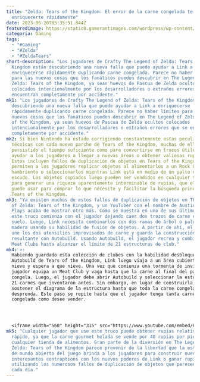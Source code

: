 ```yaml
---
title: "Zelda: Tears of the Kingdom: El error de la carne congelada te permite
  enriquecerte rápidamente"
date: 2023-06-20T05:35:51.844Z
featuredimage: https://static0.gamerantimages.com/wordpress/wp-content/uploads/2023/06/zelda-tears-of-the-kingdom-frozen-meat-glitch-link.jpg?q=50&fit=contain&w=1140&h=&dpr=1.5
categoria: Gaming
tags:
  - "#Gaming"
  - "#Zelda"
  - "#ZeldaTears"
short-description: "Los jugadores de Crafty The Legend of Zelda: Tears of the
  Kingdom están descubriendo una nueva falla que puede ayudar a Link a
  enriquecerse rápidamente duplicando carne congelada. Parece no haber límites
  para las nuevas cosas que los fanáticos pueden descubrir en The Legend of
  Zelda: Tears of the Kingdom, ya sean huevos de Pascua de Zelda ocultos
  colocados intencionalmente por los desarrolladores o extraños errores que se
  encuentran completamente por accidente."
mk1: "Los jugadores de Crafty The Legend of Zelda: Tears of the Kingdom están
  descubriendo una nueva falla que puede ayudar a Link a enriquecerse
  rápidamente duplicando carne congelada. Parece no haber límites para las
  nuevas cosas que los fanáticos pueden descubrir en The Legend of Zelda: Tears
  of the Kingdom, ya sean huevos de Pascua de Zelda ocultos colocados
  intencionalmente por los desarrolladores o extraños errores que se encuentran
  completamente por accidente."
mk2: Si bien Nintendo ha estado corrigiendo constantemente estas peculiaridades
  técnicas con cada nuevo parche de Tears of the Kingdom, muchas de ellas han
  persistido el tiempo suficiente como para convertirse en trucos útiles para
  ayudar a los jugadores a llegar a nuevas áreas o obtener valiosas rupias.
  Estos incluyen fallos de duplicación de objetos en Tears of the Kingdom, que
  permiten a los jugadores replicar objetos al alimentarlos a un Rock Octorok
  hambriento o seleccionarlos mientras Link está en medio de un salto con
  escudo. Los objetos copiados luego pueden ser vendidos en cualquier tienda
  para generar una riqueza aparentemente interminable de rupias, que el jugador
  puede usar para comprar lo que necesite y facilitar la búsqueda principal de
  Tears of the Kingdom.
mk3: "Ya existen muchos de estos fallos de duplicación de objetos en The Legend
  of Zelda: Tears of the Kingdom, y un YouTuber con el nombre de Austin John
  Plays acaba de mostrar otro más. Como se muestra en uno de sus últimos videos,
  este truco comienza con el jugador dejando caer dos trozos de carne en el
  suelo. Luego, Link necesita combinarlos con dos ramas de árbol o palos de
  madera usando su habilidad de fusión de objetos. A partir de ahí, el jugador
  une los dos utensilios improvisados de carne y guarda la construcción
  resultante con Autobuild. Usando Autobuild, el jugador recrea y combina los
  Meat Clubs hasta alcanzar el límite de 21 estructuras de club."
mk4: >-
  Habiendo guardado esta colección de clubes con la habilidad desbloqueable de
  Autobuild de Tears of the Kingdom, Link luego viaja a un área cubierta de
  nieve y espera a que nieve. Una vez que comienza una tormenta de invierno, el
  jugador equipa un Meat Club y vaga hasta que la carne al final del palo se
  congela. Luego, el jugador debe abrir Autobuild y seleccionar la estructura de
  21 carnes que inventaron antes. Sin embargo, en lugar de construirla, deben
  sostener el diagrama de la estructura hasta que toda la carne congelada se
  desprenda. Este paso se repite hasta que el jugador tenga tanta carne
  congelada como desee vender. 




  <iframe width="560" height="315" src="https://www.youtube.com/embed/RKsvliFBCV4" title="YouTube video player" frameborder="0" allow="accelerometer; autoplay; clipboard-write; encrypted-media; gyroscope; picture-in-picture; web-share" allowfullscreen></iframe>
mk5: "Cualquier jugador que use este truco puede obtener rupias relativamente
  rápido, ya que la carne gourmet helada se vende por 40 rupias por pieza en
  cualquier tienda de alimentos. Gran parte de la diversión en The Legend of
  Zelda: Tears of the Kingdom parece provenir de la libertad que la estructura
  de mundo abierto del juego brinda a los jugadores para construir nuevas y
  interesantes contraptions con los nuevos poderes de Link o ganar rupias
  utilizando los numerosos fallos de duplicación de objetos que parecen aparecer
  cada día."
---
```

